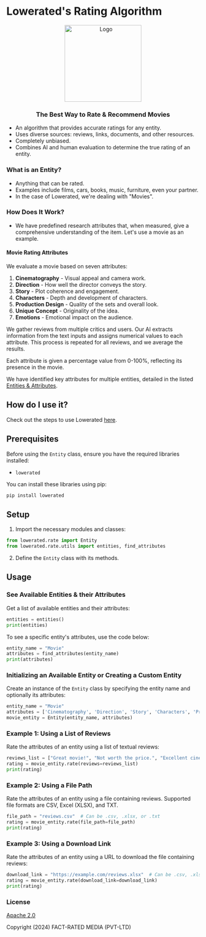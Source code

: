 # Lowerated's Rating Algorithm

<p align="center">
    <img src="./media/logos/main-logo-black-background.jpeg" alt="Logo" width="200">
</p>

<h3 align="center">
    <strong>The Best Way to Rate & Recommend Movies</strong>
</h3>

- An algorithm that provides accurate ratings for any entity.
- Uses diverse sources: reviews, links, documents, and other resources.
- Completely unbiased.
- Combines AI and human evaluation to determine the true rating of an entity.

### What is an Entity?

- Anything that can be rated.
- Examples include films, cars, books, music, furniture, even your partner.
- In the case of Lowerated, we're dealing with "Movies".

### How Does It Work?

- We have predefined research attributes that, when measured, give a comprehensive understanding of the item. Let's use a movie as an example.

#### Movie Rating Attributes

We evaluate a movie based on seven attributes:

1. **Cinematography** - Visual appeal and camera work.
2. **Direction** - How well the director conveys the story.
3. **Story** - Plot coherence and engagement.
4. **Characters** - Depth and development of characters.
5. **Production Design** - Quality of the sets and overall look.
6. **Unique Concept** - Originality of the idea.
7. **Emotions** - Emotional impact on the audience.

We gather reviews from multiple critics and users. Our AI extracts information from the text inputs and assigns numerical values to each attribute. This process is repeated for all reviews, and we average the results.

Each attribute is given a percentage value from 0-100%, reflecting its presence in the movie.

We have identified key attributes for multiple entities, detailed in the listed [Entities & Attributes](./docs/rate/entities_attributes.md).

## How do I use it?

Check out the steps to use Lowerated [here](./docs/rate/how_to_use.md).

## Prerequisites

Before using the `Entity` class, ensure you have the required libraries installed:

- `lowerated`

You can install these libraries using pip:

```bash
pip install lowerated
```

## Setup

1. Import the necessary modules and classes:

```python
from lowerated.rate import Entity
from lowerated.rate.utils import entities, find_attributes
```

2. Define the `Entity` class with its methods.

## Usage

### See Available Entities & their Attributes

Get a list of available entities and their attributes:

```python
entities = entities()
print(entities)
```

To see a specific entity's attributes, use the code below:

```python
entity_name = "Movie"
attributes = find_attributes(entity_name)
print(attributes)
```

### Initializing an Available Entity or Creating a Custom Entity

Create an instance of the `Entity` class by specifying the entity name and optionally its attributes:

```python
entity_name = "Movie"
attributes = ['Cinematography', 'Direction', 'Story', 'Characters', 'Production Design', 'Unique Concept', 'Emotions']
movie_entity = Entity(entity_name, attributes)
```

### Example 1: Using a List of Reviews

Rate the attributes of an entity using a list of textual reviews:

```python
reviews_list = ["Great movie!", "Not worth the price.", "Excellent cinematography."]
rating = movie_entity.rate(reviews=reviews_list)
print(rating)
```

### Example 2: Using a File Path

Rate the attributes of an entity using a file containing reviews. Supported file formats are CSV, Excel (XLSX), and TXT.

```python
file_path = "reviews.csv"  # Can be .csv, .xlsx, or .txt
rating = movie_entity.rate(file_path=file_path)
print(rating)
```

### Example 3: Using a Download Link

Rate the attributes of an entity using a URL to download the file containing reviews:

```python
download_link = "https://example.com/reviews.xlsx"  # Can be .csv, .xlsx, or .txt
rating = movie_entity.rate(download_link=download_link)
print(rating)
```

### License

[Apache 2.0](./LICENSE)

Copyright (2024) FACT-RATED MEDIA (PVT-LTD)
